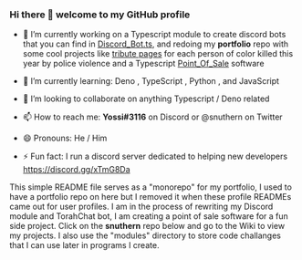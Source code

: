 ### Hi there 👋 welcome to my GitHub profile


- 🔭 I’m currently working on a Typescript module to create discord bots that you can find in [Discord_Bot.ts](Discord_Bot.ts/), and redoing my **portfolio** repo with some cool projects like  [tribute pages](https://snuthern.github.io/projects) for each person of color killed this year by police violence and a Typescript [Point_Of_Sale](Point_Of_Sale.ts/) software  

- 🌱 I’m currently learning: Deno , TypeScript , Python , and JavaScript  
- 👯 I’m looking to collaborate on anything Typescript / Deno related  
- 📫 How to reach me: **Yossi#3116** on Discord or @snuthern on Twitter  
- 😄 Pronouns: He / Him  
- ⚡ Fun fact: I run a discord server dedicated to helping new developers https://discord.gg/xTmG8Da  
  
This simple README file serves as a "monorepo" for my portfolio, I used to have a portfolio repo on here but I removed it when these profile READMEs came out for user profiles. I am in the process of rewriting my Discord module and TorahChat bot, I am creating a point of sale software for a fun side project. Click on the **snuthern** repo below and go to the Wiki to view my projects. I also use the "modules" directory to store code challanges that I can use later in programs I create. 